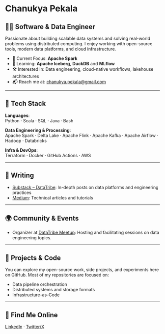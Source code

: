 # Chanukya Pekala

## 👨‍💻 Software & Data Engineer

Passionate about building scalable data systems and solving real-world problems using distributed computing. I enjoy working with open-source tools, modern data platforms, and cloud infrastructure.

- 🔭 Current Focus: **Apache Spark**
- 🧠 Learning: **Apache Iceberg**, **DuckDB** and **MLflow**
- 🛠️ Interested in: Data engineering, cloud-native workflows, lakehouse architectures
- 📬 Reach me at: [chanukya.pekala@gmail.com](mailto:chanukya.pekala@gmail.com)

---

## 🧰 Tech Stack

**Languages**:  
Python · Scala · SQL · Java · Bash

**Data Engineering & Processing**:  
Apache Spark · Delta Lake · Apache Flink · Apache Kafka · Apache Airflow · Hadoop · Databricks

**Infra & DevOps**:  
Terraform · Docker · GitHub Actions · AWS

---

## 📝 Writing

- [Substack – DataTribe](https://datatribe.substack.com): In-depth posts on data platforms and engineering practices
- [Medium](https://medium.com/@chanukya-pekala): Technical articles and tutorials

---

## 🌍 Community & Events

- Organizer at [DataTribe Meetup](https://www.meetup.com/datatribe-meetup-group/): Hosting and facilitating sessions on data engineering topics.

---

## 📁 Projects & Code

You can explore my open-source work, side projects, and experiments here on GitHub. Most of my repositories are focused on:

- Data pipeline orchestration
- Distributed systems and storage formats
- Infrastructure-as-Code

---

## 🔗 Find Me Online

[LinkedIn](https://linkedin.com/in/chanukyapekala) · [Twitter/X](https://x.com/iChanukyaa)
